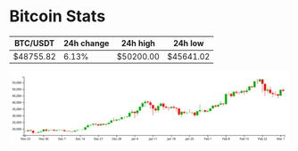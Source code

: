 # Bitcoin Stats

BTC/USDT|24h change|24h high|24h low|
|---|---|---|---|
|$48755.82|6.13%|$50200.00|$45641.02|

<img src="./chart.svg">
